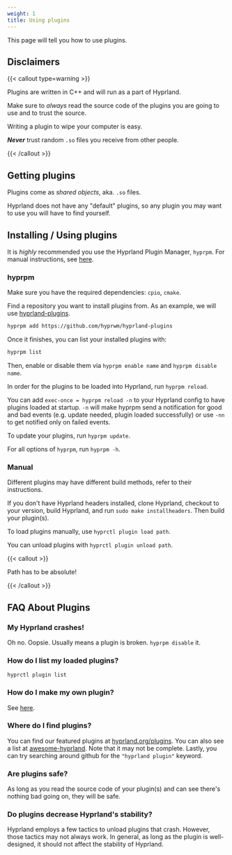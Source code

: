 ```yaml
---
weight: 1
title: Using plugins
---
```


This page will tell you how to use plugins.

## Disclaimers

{{< callout type=warning >}}

Plugins are written in C++ and will run as a part of Hyprland.

Make sure to _always_ read the source code of the plugins you are going to use
and to trust the source.

Writing a plugin to wipe your computer is easy.

_**Never**_ trust random `.so` files you receive from other people.

{{< /callout >}}

## Getting plugins

Plugins come as _shared objects_, aka. `.so` files.

Hyprland does not have any "default" plugins, so any plugin you may want to use
you will have to find yourself.

## Installing / Using plugins

It is _highly_ recommended you use the Hyprland Plugin Manager, `hyprpm`. For
manual instructions, see [here](#manual).

### hyprpm

Make sure you have the required dependencies: `cpio`, `cmake`.

Find a repository you want to install plugins from. As an example, we will use
[hyprland-plugins](https://github.com/hyprwm/hyprland-plugins).

```sh
hyprpm add https://github.com/hyprwm/hyprland-plugins
```

Once it finishes, you can list your installed plugins with:

```sh
hyprpm list
```

Then, enable or disable them via `hyprpm enable name` and `hyprpm disable name`.

In order for the plugins to be loaded into Hyprland, run `hyprpm reload`.

You can add `exec-once = hyprpm reload -n` to your Hyprland config to have
plugins loaded at startup. `-n` will make hyprpm send a notification for good and bad events (e.g. update needed, plugin loaded successfully) or use `-nn` to get notified only on failed events.

To update your plugins, run `hyprpm update`.

For all options of `hyprpm`, run `hyprpm -h`.

### Manual

Different plugins may have different build methods, refer to their instructions.

If you don't have Hyprland headers installed, clone Hyprland, checkout to your
version, build Hyprland, and run `sudo make installheaders`. Then build your
plugin(s).

To load plugins manually, use `hyprctl plugin load path`.

You can unload plugins with `hyprctl plugin unload path`.

{{< callout >}}

Path has to be absolute!

{{< /callout >}}

## FAQ About Plugins

### My Hyprland crashes!

Oh no. Oopsie. Usually means a plugin is broken. `hyprpm disable` it.

### How do I list my loaded plugins?

`hyprctl plugin list`

### How do I make my own plugin?

See [here](../Development/Getting-Started).

### Where do I find plugins?

You can find our featured plugins at
[hyprland.org/plugins](https://hyprland.org/plugins/). You can also see a list
at
[awesome-hyprland](https://github.com/hyprland-community/awesome-hyprland#plugins).
Note that it may not be complete. Lastly, you can try searching around github
for the `"hyprland plugin"` keyword.

### Are plugins safe?

As long as you read the source code of your plugin(s) and can see there's
nothing bad going on, they will be safe.

### Do plugins decrease Hyprland's stability?

Hyprland employs a few tactics to unload plugins that crash. However, those
tactics may not always work. In general, as long as the plugin is well-designed,
it should not affect the stability of Hyprland.
